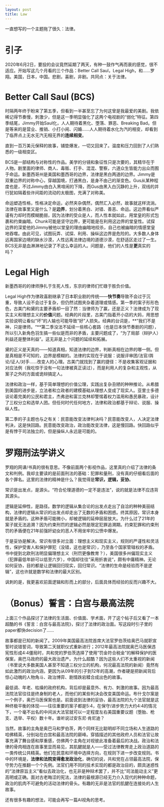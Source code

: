 ```yaml
---
layout: post
title: Law
---
```


一直想写的一个主题拖了很久：法律。

# 引子

2020年6月2日，要投的会议竟然延期了两天，有种一鼓作气再而衰的感觉，很不适应。开始写这几个月看的三个作品：Better Call Saul，Legal High，和……罗翔。美国，日本，中国。悲剧，喜剧，非剧。共同点：关于法律。

# Better Call Saul (BCS)
时隔两年终于盼来了第五季，但看到一半甚至忘了为何这曾是我最爱的美剧。我依稀记得节奏慢，刺激少，但是这一季明显强化了这两个电视剧的“弱化”特征。第四季结尾，Jimmy开始Saul化，人人期待着黑化、堕落、罪恶、Breaking Bad。但是等来的是营业、推销、小打小闹、闪婚……人人期待着水化为汽的相变，却看到了临界点上无水无汽无相无界的**连续相变**。

直到一百万美元保释的故事，铺垫爆发，一切又回来了。温度和压力回到了人们熟悉的一级相变区。

BCS是一部结构与对称性的作品。美学的分镜和象征性只是次要的，其精华在于人物。剧里面的律师、商人、毒贩、打手、混混、警察，六道众生皆能力出众而囿于命运。新墨西哥州是美国和墨西哥的边界，法律是黑白两道的边界。Jimmy是双重边界的对称中心，穿越国境，打通黑白，是身不由己的渐变色。Gus从某种程度也是，不过Jimmy由白入黑喧闹的下降，而Gus由黑入白沉静的上升，双线的并行犹如隔着些许间距的流动的太极图，充满了对称美。

命运塑造性格，性格决定命运，必然夹杂偶然，偶然汇入必然，故事就这样流淌。法律在故事里又是什么？是**边界**，划分着黑白、对错、善恶、命运。这边界看似严谨有力却时而模糊脆弱，因为法律的受众是人，而人性本就如此，用堂皇的形式包裹和约束幽暗。Chunk可能是坚守边界，更可能是在利用这边界的堂皇性。试探边界的深爱他的Jimmy被他以堂皇的理由幽暗地绞杀，自己也被幽暗的情感堂皇地吞噬。由此可见，试图玩弄、试探、利用、操纵这边界是危险的。大多数人身体远离国家边境的缺水沙漠，人性远离法律边境的道德沙漠，在舒适区走过了一生。BCS无非是血淋淋地记录了不这么幸运的人。问题是，他们的人性是**更**真实的吗？


# Legal High

新墨西哥的的律师挣扎于生死人性，东京的律师们忙碌于胜负价值。

Legal High作为律政喜剧继承了日本职业剧的传统——**快节奏**导致不会过于沉重，导致人设不会过于复杂，但仍然试图夹杂着道理或情感。第一季的案子形形色色，古美门和黛的主要矛盾却一目了然：当律师为了赢，还是正义？法律成为了现实主义和理想主义的**价值**问题。经典的片段里，古美门指着开小店的大妈，用思想实验说明让看似“坏”的人输也可能导致“好”人损失。经典的台词是，**”我们不是神，只是律师。“**第二季没法不延续一些核心套路（也是日本快节奏剧的问题），所以引入新角色羽生搞一些似是而非的矛盾，主要问题成了，“为了局部（辩护人）利益还是整体利益”。这无非是上个问题的延续和拓展。

黛的正义是天真的——知道真相，知道法律的边界，判断真相在边界的哪一侧。但是真相是不可知的，边界是模糊的。法律的实现在于说服：说服评审团/法官/舆论/证人/对手……改变人的心理。古美门就找到了赢的捷径：不是收集客观证据和对应法例（我吃惊于没有一句法律被真正读过），而是利用人的复杂和主观性，从案子之外的方面或诡辩搞定人。

法律和政治一样，基于简单理想的价值公理，实践出复杂丑陋的种种推论。从希腊到美国的进步是，立法者和立政者的建模基础从理想人变成了现实人。亚里士多德谈论着完美的公民和君主，杰弗逊和富兰克林却警惕着权力滥用和愚民暴政，设计了三权分立和选举人团。但任何时代任何地方，法律和政治都基于辩论、说服、操纵人性。

第二季的子主题也与之有关：民意能改变法律判决吗？民意能改变人，人决定法律判决，这是快回路。民意能改变政治，政治能改变法律，这是慢回路。快回路似乎是有悖于司法独立的，但是操纵人永远是可能的。

# 罗翔刑法学讲义

罗翔的网课/书真的很有意思。不像前面两个影视作品，这里真的介绍了法律的条文和判例。我却主要读的是前面刑法的基础：犯罪和量刑，没有真的仔细看后面的各个罪名。这里的法律的精神是什么？我觉得是**常识，逻辑，妥协**。

常识是出发点，是源头。“符合伦理道德的一定不是违法”，说的就是法律不应违背其源头。

逻辑是延伸性，是路径。数学的逻辑从集合论的出发点走出了自洽的种种美丽结构，法律的逻辑从常识的出发点却走出了无数的矛盾和困惑。终其原因，常识本身就是矛盾的。这种矛盾可能微小，却被逻辑的延伸层层放大。为什么过了21年的案子就无法追溯？因为约束刑罚的逻辑必然是限定犯罪追溯期。约束犯罪和约束刑罚的矛盾便在21年前强奸幼女的恶人不用坐牢的公愤中爆发。

于是妥协是解决。常识有很多对立面：理想主义和现实主义，规则的严谨性和灵活性，保护受害人和保护罪犯（没错，这也是常识），乃至各个国家管辖权的矛盾。书中提到北欧刑法明显偏理想主义（刑罚更像教育？），美国很多州偏现实主义（犯罪最低年龄可以低至六岁），中国却往往”采用折衷说“，颇有中庸精神。无论如何妥协，目的都是让逻辑回归现实，回归常识。“法律的生命是经验而不是逻辑”，这也许就是数学和法律的最大区别。

讽刺的是，我更喜欢前面逻辑和形而上的部分，后面具体而经验的反而兴趣不大。


# （Bonus）誓言：白宫与最高法院

上面三个作品探讨了法律的生活面、价值面、学术面，开了这个帖子后又看了一本超酷的书《誓言：白宫与最高法院》，探讨了法律的政治面。写这段时引子里的paper都快decision了……

故事都是已知的新闻了。2009年美国最高法院首席大法官罗伯茨给奥巴马就职宣誓时说错誓词，导致第二天就职仪式重新进行；2012年最高法院就奥巴马医保违宪性形成4:4僵局时，共和党的罗伯茨选择了使用“罚金符合税金”的解释保护的医保案，奥巴马政府的最大政治遗产。为什么超酷？因为这些人们不太重视的新闻（书里说大多数美国人甚至不知道三权分立的机构，何况最高法院的新闻）竟然有如此激烈的政治内涵，更因为从09年的引子到12年的高潮，作者硬是把新闻背后惊心动魄的人物角斗、政治博弈、剧情跌宕糅合成出色的故事。

最低调、年老、枯燥的政府机构，背后却是最意外、有力、刺激的故事。因为最高法院法官往往是终身制的老人，而他们的某些判决会改变美国命运。布什戈尔案是一个例子，奥巴马医保案也是。前面说到法律的妥协，最高法院的九个法官就是这种终极平衡的体现——往往重要的案子都是5:4，在保守/进步势力大约4:4的情况下，一个毫不出名的中间派大法官就可以一定程度左右美国重要议题（堕胎、枪支、选举、平权）数十年。谁听说过安东尼·肯尼迪？

当然，故事的主角是奥巴马和罗伯茨，两个同样无比聪明却不同立场和人生道路的哈佛精英，分别站在白宫和最高法院的巅峰。穿插描述的其他政府人员和法官让故事充满了舞台感和厚重感，仿佛两个主角在对视彼此准备着最后的决战。政治和法律的骨肉相连在故事里显而易见，其肌腱就是人——受过法律教育走上政治道路的一类传统公共精英。他们在民意和环境中选择方向，在规则下进一步改变规则。书中的环境是，**法律和法院变得愈发政治化**，确切的说，共和党在占领最高法院，保守势力在推翻一个个先例。法官们用不同的技术实现的都是政治目的，颇具迷惑性的“法律原旨主义”看似去政治化，也无非是种辩术罢了，并不比“司法能动主义”更高明或正确。面对古老晦涩的宪法，法律的最根源已经无力介入现代的种种命题，政治的肌肉不可避免的活动法律的骨头。有趣的无非是法官的肌腱在连接处的人生故事。



还有很多有趣的想法，可能会再写一篇AI视角的思考。

